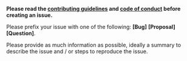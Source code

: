 **Please read the [contributing guidelines](https://github.com/netlify/functions.netlify.com/blob/main/.github/CONTRIBUTING.md) and [code of conduct](https://github.com/netlify/functions.netlify.com/blob/main/.github/CODE_OF_CONDUCT.md) before creating an issue.**

Please prefix your issue with one of the following: **[Bug]** **[Proposal]** **[Question]**.

Please provide as much information as possible, ideally a summary to describe the issue and / or steps to reproduce the issue.
